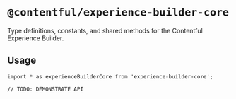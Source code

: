 # `@contentful/experience-builder-core`

Type definitions, constants, and shared methods for the Contentful Experience Builder.

## Usage

```
import * as experienceBuilderCore from 'experience-builder-core';

// TODO: DEMONSTRATE API
```
